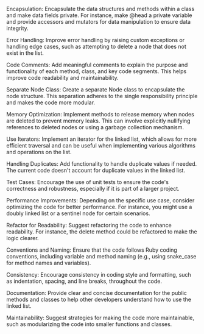 Encapsulation: Encapsulate the data structures and methods within a class and make data fields private. For instance, make @head a private variable and provide accessors and mutators for data manipulation to ensure data integrity.

Error Handling: Improve error handling by raising custom exceptions or handling edge cases, such as attempting to delete a node that does not exist in the list.

Code Comments: Add meaningful comments to explain the purpose and functionality of each method, class, and key code segments. This helps improve code readability and maintainability.

Separate Node Class: Create a separate Node class to encapsulate the node structure. This separation adheres to the single responsibility principle and makes the code more modular.

Memory Optimization: Implement methods to release memory when nodes are deleted to prevent memory leaks. This can involve explicitly nullifying references to deleted nodes or using a garbage collection mechanism.

Use Iterators: Implement an iterator for the linked list, which allows for more efficient traversal and can be useful when implementing various algorithms and operations on the list.

Handling Duplicates: Add functionality to handle duplicate values if needed. The current code doesn't account for duplicate values in the linked list.

Test Cases: Encourage the use of unit tests to ensure the code's correctness and robustness, especially if it is part of a larger project.

Performance Improvements: Depending on the specific use case, consider optimizing the code for better performance. For instance, you might use a doubly linked list or a sentinel node for certain scenarios.

Refactor for Readability: Suggest refactoring the code to enhance readability. For instance, the delete method could be refactored to make the logic clearer.

Conventions and Naming: Ensure that the code follows Ruby coding conventions, including variable and method naming (e.g., using snake_case for method names and variables).

Consistency: Encourage consistency in coding style and formatting, such as indentation, spacing, and line breaks, throughout the code.

Documentation: Provide clear and concise documentation for the public methods and classes to help other developers understand how to use the linked list.

Maintainability: Suggest strategies for making the code more maintainable, such as modularizing the code into smaller functions and classes.